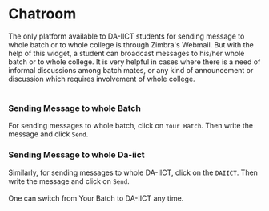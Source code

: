 # Chatroom

The only platform available to DA-IICT students for sending message to whole batch or to whole college is through Zimbra's Webmail. But with the help of this widget, a student can broadcast messages to his/her whole batch or to whole college. It is very helpful in cases where there is a need of informal discussions among batch mates, or any kind of announcement or discussion which requires involvement of whole college.<br/>
<br/>
### Sending Message to whole Batch
For sending messages to whole batch, click on `Your Batch`. Then write the message and click `Send`.

### Sending Message to whole Da-iict
Similarly, for sending messages to whole DA-IICT, click on the `DAIICT`. Then write the message and click on `Send`. 
<br/><br/>
One can switch from Your Batch to DA-IICT any time.